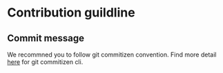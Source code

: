 # Contribution guildline

## Commit message

We recommned you to follow git commitizen convention. Find more detail [here](https://github.com/commitizen/cz-cli) for git commitizen cli.
